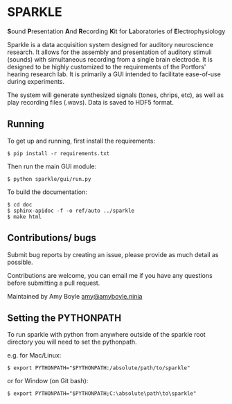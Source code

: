 SPARKLE 
=================================================================================================================
**S**ound **P**resentation **A**nd **R**ecording **K**it for **L**aboratories of **E**lectrophysiology 

Sparkle is a data acquisition system designed for auditory neuroscience research. It allows for the assembly and presentation of auditory stimuli (sounds) with simultaneous recording from a single brain electrode. It is designed to be highly customized to the requirements of the Portfors' hearing research lab. It is primarily a GUI intended to facilitate ease-of-use during experiments.

The system will generate synthesized signals (tones, chrips, etc), as well as play recording files (.wavs). Data is saved to HDF5 format.

Running
-------

To get up and running, first install the requirements:

    $ pip install -r requirements.txt

Then run the main GUI module:

    $ python sparkle/gui/run.py

To build the documentation:

    $ cd doc
    $ sphinx-apidoc -f -o ref/auto ../sparkle
    $ make html


Contributions/ bugs
-------------------

Submit bug reports by creating an issue, please provide as much detail as possible.

Contributions are welcome, you can email me if you have any questions before submitting a pull request.

Maintained by Amy Boyle amy@amyboyle.ninja


Setting the PYTHONPATH
-----------------------
To run sparkle with python from anywhere outside of the sparkle root directory you will need to set the pythonpath.

e.g. for Mac/Linux:

    $ export PYTHONPATH="$PYTHONPATH:/absolute/path/to/sparkle"

or for Window (on Git bash):

    $ export PYTHONPATH="$PYTHONPATH;C:\absolute\path\to\sparkle"